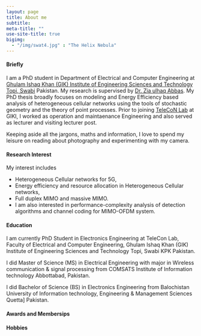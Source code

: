 ```yaml
---
layout: page
title: About me
subtitle:
meta-title: ""
use-site-title: true
bigimg:
  - "/img/swat4.jpg" : "The Helix Nebula"
---
```



#### Briefly
I am a PhD student in Department of Electrical and Computer Engineering at [Ghulam Ishaq Khan (GIK) Institute of Engineering Sciences and Technology Topi, Swabi](http://giki.edu.pk) Pakistan. My research is supervised by  [Dr. Zia ulhaq Abbas](https://www.giki.edu.pk/Faculty/Dr-Zia-ul-Haq-Abbas). My PhD thesis broadly focuses on modeling and Energy Efficiency based analysis of heterogeneous cellular networks using the tools of stochastic geometry and the theory of point processes. Prior to joining [TeleCoN Lab](https://www.giki.edu.pk/telecon) at GIKI, I worked as operation and maintaenance Engineering and also served as lecturer and visiting lecturer post.


Keeping aside all the jargons, maths and information, I love to spend my leisure on reading about photography and experimenting with my camera.


#### Research Interest

My interest includes 
- Heterogeneous Cellular networks for 5G, 
- Energy efficiency and resource allocation in Heterogeneous Cellular networks, 
- Full duplex MIMO and massive MIMO. 
- I am also interested in performance-complexity analysis of detection algorithms and channel coding for MIMO-OFDM system.
 

#### Education
<p class="about-text">
<span class="fa fa-graduation-cap about-icon"></span>
I am currently PhD Student in Electronics Engineering at TeleCon Lab, Faculty of Electrical and Computer Engineering, Ghulam Ishaq Khan (GIK) Institute of Engineering Sciences and Technology Topi, Swabi KPK Pakistan.</p>
      
<p class="about-text">
<span class="fa fa-graduation-cap about-icon"></span>
 I did Master of Science (MS) in Electrical Engineering with major in Wireless communication & signal processing from COMSATS Institute of Information technology Abbottabad, Pakistan.</p>
  
<p class="about-text">
<span class="fa fa-graduation-cap about-icon"></span>  
I did Bachelor of Science (BS) in Electronics Engineering from Balochistan University of Information technology, Engineering & Management Sciences Quetta] Pakistan.</p>
      


#### Awards and Membersips




#### Hobbies

